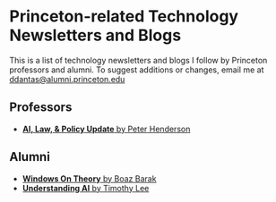 # Princeton-related Technology Newsletters and Blogs

This is a list of technology newsletters and blogs I follow by Princeton professors and alumni. To suggest additions or changes, email me at [ddantas@alumni.princeton.edu](mailto:ddantas@alumni.princeton.edu)

## Professors
* [**AI, Law, & Policy Update** by Peter Henderson](https://www.ailawpolicy.com/)

## Alumni
* [**Windows On Theory** by Boaz Barak](https://windowsontheory.org/)
* [**Understanding AI** by Timothy Lee](https://www.understandingai.org/)
